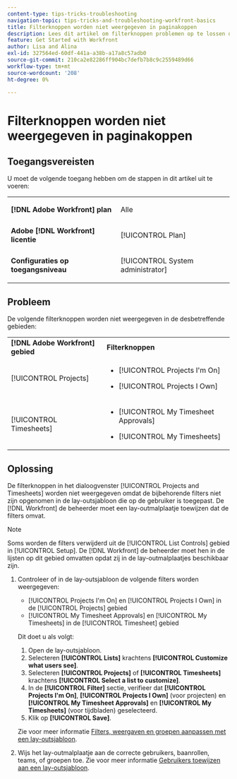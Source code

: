 ```yaml
---
content-type: tips-tricks-troubleshooting
navigation-topic: tips-tricks-and-troubleshooting-workfront-basics
title: Filterknoppen worden niet weergegeven in paginakoppen
description: Lees dit artikel om filterknoppen problemen op te lossen die niet in paginakoppen worden weergegeven.
feature: Get Started with Workfront
author: Lisa and Alina
exl-id: 327564ed-60df-441a-a38b-a17a8c57adb0
source-git-commit: 210ca2e82286ff904bc7defb7b8c9c2559489d66
workflow-type: tm+mt
source-wordcount: '208'
ht-degree: 0%

---
```


# Filterknoppen worden niet weergegeven in paginakoppen

## Toegangsvereisten

U moet de volgende toegang hebben om de stappen in dit artikel uit te voeren:

<table style="table-layout:auto"> 
 <col> 
 <col> 
 <tbody> 
  <tr> 
   <td role="rowheader"><strong>[!DNL Adobe Workfront] plan</strong></td> 
   <td> <p>Alle</p> </td> 
  </tr> 
  <tr> 
   <td role="rowheader"><strong>Adobe [!DNL Workfront] licentie</strong></td> 
   <td> <p>[!UICONTROL Plan] </p> </td> 
  </tr> 
  <tr> 
   <td role="rowheader"><strong>Configuraties op toegangsniveau</strong></td> 
   <td> <p>[!UICONTROL System administrator]</p> </td> 
  </tr> 
 </tbody> 
</table>

## Probleem

De volgende filterknoppen worden niet weergegeven in de desbetreffende gebieden:

<table style="table-layout:auto"> 
 <col> 
 <col> 
 <tbody> 
  <tr> 
   <td><strong>[!DNL Adobe Workfront] gebied</strong></td> 
   <td><strong>Filterknoppen</strong></td> 
  </tr> 
  <tr> 
   <td> <p>[!UICONTROL Projects] </p> </td> 
   <td> 
    <ul> 
     <li> <p>[!UICONTROL Projects I'm On]</p> </li> 
     <li> <p>[!UICONTROL Projects I Own]</p> </li> 
    </ul> </td> 
  </tr> 
  <tr> 
   <td><span>[!UICONTROL Timesheets]</span> </td> 
   <td> 
    <ul> 
     <li> <p><span>[!UICONTROL My Timesheet Approvals]</span> </p> </li> 
     <li> <p><span>[!UICONTROL My Timesheets]</span> </p> </li> 
    </ul> </td> 
  </tr> 
 </tbody> 
</table>

## Oplossing

De filterknoppen in het dialoogvenster [!UICONTROL Projects and Timesheets] worden niet weergegeven omdat de bijbehorende filters niet zijn opgenomen in de lay-outsjabloon die op de gebruiker is toegepast. De [!DNL Workfront] de beheerder moet een lay-outmalplaatje toewijzen dat de filters omvat.

>[!NOTE]
>
>Soms worden de filters verwijderd uit de [!UICONTROL List Controls] gebied in [!UICONTROL Setup]. De [!DNL Workfront] de beheerder moet hen in de lijsten op dit gebied omvatten opdat zij in de lay-outmalplaatjes beschikbaar zijn.

1. Controleer of in de lay-outsjabloon de volgende filters worden weergegeven:

   * [!UICONTROL Projects I'm On] en [!UICONTROL Projects I Own] in de [!UICONTROL Projects] gebied
   * [!UICONTROL My Timesheet Approvals] en [!UICONTROL My Timesheets] in de [!UICONTROL Timesheet] gebied

   Dit doet u als volgt:

   1. Open de lay-outsjabloon.
   1. Selecteren **[!UICONTROL Lists]** krachtens **[!UICONTROL Customize what users see]**.
   1. Selecteren **[!UICONTROL Projects]** of **[!UICONTROL Timesheets]** krachtens **[!UICONTROL Select a list to customize]**.
   1. In de **[!UICONTROL Filter]** sectie, verifieer dat **[!UICONTROL Projects I'm On]**, **[!UICONTROL Projects I Own]** (voor projecten) en **[!UICONTROL My Timesheet Approvals]** en **[!UICONTROL My Timesheets]** (voor tijdbladen) geselecteerd.
   1. Klik op **[!UICONTROL Save]**.

   Zie voor meer informatie [Filters, weergaven en groepen aanpassen met een lay-outsjabloon](../../administration-and-setup/customize-workfront/use-layout-templates/customize-fvg-list-controls-layout-template.md).

1. Wijs het lay-outmalplaatje aan de correcte gebruikers, baanrollen, teams, of groepen toe. Zie voor meer informatie [Gebruikers toewijzen aan een lay-outsjabloon](../../administration-and-setup/customize-workfront/use-layout-templates/assign-users-to-layout-template.md).
